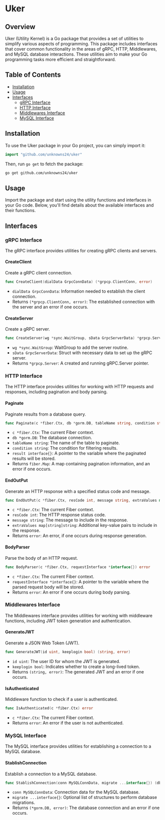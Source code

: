 # Uker

## Overview

Uker (Utility Kernel) is a Go package that provides a set of utilities to simplify various aspects of programming. This package includes interfaces that cover common functionality in the areas of gRPC, HTTP, Middlewares, and MySQL database interactions. These utilities aim to make your Go programming tasks more efficient and straightforward.

## Table of Contents

-   [Installation](#installation)
-   [Usage](#usage)
-   [Interfaces](#interfaces)
    -   [gRPC Interface](#grpc-interface)
    -   [HTTP Interface](#http-interface)
    -   [Middlewares Interface](#middlewares-interface)
    -   [MySQL Interface](#mysql-interface)

## Installation

To use the Uker package in your Go project, you can simply import it:

```go
import "github.com/unknowns24/uker"
```

Then, run `go get` to fetch the package:

```bash
go get github.com/unknowns24/uker
```

## Usage

Import the package and start using the utility functions and interfaces in your Go code. Below, you'll find details about the available interfaces and their functions.

## Interfaces

### gRPC Interface

The gRPC interface provides utilities for creating gRPC clients and servers.

#### CreateClient

Create a gRPC client connection.

```go
func CreateClient(dialData GrpcConnData) (*grpcp.ClientConn, error)
```

-   `dialData GrpcConnData`: Information needed to establish the client connection.
-   Returns `(*grpcp.ClientConn, error)`: The established connection with the server and an error if one occurs.

#### CreateServer

Create a gRPC server.

```go
func CreateServer(wg *sync.WaitGroup, sData GrpcServerData) *grpcp.Server
```

-   `wg *sync.WaitGroup`: WaitGroup to add the server routine.
-   `sData GrpcServerData`: Struct with necessary data to set up the gRPC server.
-   Returns `*grpcp.Server`: A created and running gRPC.Server pointer.

### HTTP Interface

The HTTP interface provides utilities for working with HTTP requests and responses, including pagination and body parsing.

#### Paginate

Paginate results from a database query.

```go
func Paginate(c *fiber.Ctx, db *gorm.DB, tableName string, condition string, result interface{}) (fiber.Map, error)
```

-   `c *fiber.Ctx`: The current Fiber context.
-   `db *gorm.DB`: The database connection.
-   `tableName string`: The name of the table to paginate.
-   `condition string`: The condition for filtering results.
-   `result interface{}`: A pointer to the variable where the paginated results will be stored.
-   Returns `fiber.Map`: A map containing pagination information, and an error if one occurs.

#### EndOutPut

Generate an HTTP response with a specified status code and message.

```go
func EndOutPut(c *fiber.Ctx, resCode int, message string, extraValues map[string]string) error
```

-   `c *fiber.Ctx`: The current Fiber context.
-   `resCode int`: The HTTP response status code.
-   `message string`: The message to include in the response.
-   `extraValues map[string]string`: Additional key-value pairs to include in the response.
-   Returns `error`: An error, if one occurs during response generation.

#### BodyParser

Parse the body of an HTTP request.

```go
func BodyParser(c *fiber.Ctx, requestInterface *interface{}) error
```

-   `c *fiber.Ctx`: The current Fiber context.
-   `requestInterface *interface{}`: A pointer to the variable where the parsed request body will be stored.
-   Returns `error`: An error if one occurs during body parsing.

### Middlewares Interface

The Middlewares interface provides utilities for working with middleware functions, including JWT token generation and authentication.

#### GenerateJWT

Generate a JSON Web Token (JWT).

```go
func GenerateJWT(id uint, keeplogin bool) (string, error)
```

-   `id uint`: The user ID for whom the JWT is generated.
-   `keeplogin bool`: Indicates whether to create a long-lived token.
-   Returns `(string, error)`: The generated JWT and an error if one occurs.

#### IsAuthenticated

Middleware function to check if a user is authenticated.

```go
func IsAuthenticated(c *fiber.Ctx) error
```

-   `c *fiber.Ctx`: The current Fiber context.
-   Returns `error`: An error if the user is not authenticated.

### MySQL Interface

The MySQL interface provides utilities for establishing a connection to a MySQL database.

#### StablishConnection

Establish a connection to a MySQL database.

```go
func StablishConnection(conn MySQLConnData, migrate ...interface{}) (db *gorm.DB, err error)
```

-   `conn MySQLConnData`: Connection data for the MySQL database.
-   `migrate ...interface{}`: Optional list of structures to perform database migrations.
-   Returns `(*gorm.DB, error)`: The database connection and an error if one occurs.
